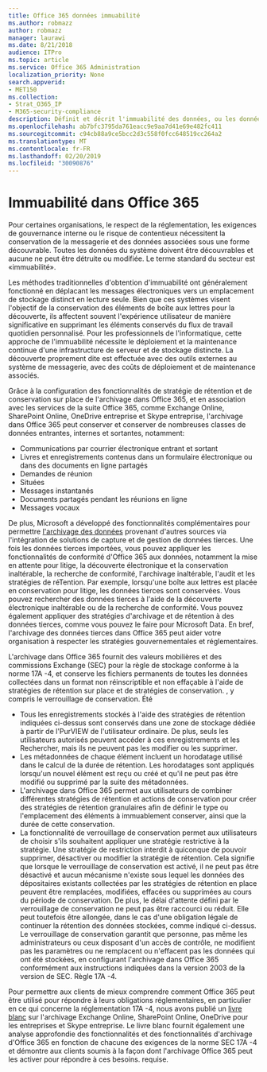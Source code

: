 ```yaml
---
title: Office 365 données immuabilité
ms.author: robmazz
author: robmazz
manager: laurawi
ms.date: 8/21/2018
audience: ITPro
ms.topic: article
ms.service: Office 365 Administration
localization_priority: None
search.appverid:
- MET150
ms.collection:
- Strat_O365_IP
- M365-security-compliance
description: Définit et décrit l'immuabilité des données, ou les données qui doivent être détectables et qui ne peuvent pas être détruites ou modifiées.
ms.openlocfilehash: ab7bfc3795da761eacc9e9aa7d41e69e482fc411
ms.sourcegitcommit: c94cb88a9ce5bcc2d3c558f0fcc648519cc264a2
ms.translationtype: MT
ms.contentlocale: fr-FR
ms.lasthandoff: 02/20/2019
ms.locfileid: "30090876"
---
```

# <a name="immutability-in-office-365"></a>Immuabilité dans Office 365
Pour certaines organisations, le respect de la réglementation, les exigences de gouvernance interne ou le risque de contentieux nécessitent la conservation de la messagerie et des données associées sous une forme découvrable. Toutes les données du système doivent être découvrables et aucune ne peut être détruite ou modifiée. Le terme standard du secteur est «immuabilité». 

Les méthodes traditionnelles d'obtention d'immuabilité ont généralement fonctionné en déplacant les messages électroniques vers un emplacement de stockage distinct en lecture seule. Bien que ces systèmes visent l'objectif de la conservation des éléments de boîte aux lettres pour la découverte, ils affectent souvent l'expérience utilisateur de manière significative en supprimant les éléments conservés du flux de travail quotidien personnalisé. Pour les professionnels de l'informatique, cette approche de l'immuabilité nécessite le déploiement et la maintenance continue d'une infrastructure de serveur et de stockage distincte. La découverte proprement dite est effectuée avec des outils externes au système de messagerie, avec des coûts de déploiement et de maintenance associés.

Grâce à la configuration des fonctionnalités de stratégie de rétention et de conservation sur place de l'archivage dans Office 365, et en association avec les services de la suite Office 365, comme Exchange Online, SharePoint Online, OneDrive entreprise et Skype entreprise, l'archivage dans Office 365 peut conserver et conserver de nombreuses classes de données entrantes, internes et sortantes, notamment:
- Communications par courrier électronique entrant et sortant
- Livres et enregistrements contenus dans un formulaire électronique ou dans des documents en ligne partagés
- Demandes de réunion
- Situées
- Messages instantanés
- Documents partagés pendant les réunions en ligne
- Messages vocaux

De plus, Microsoft a développé des fonctionnalités complémentaires pour permettre [l'archivage des données](https://support.office.com/article/Archiving-third-party-data-in-Office-365-0ce338d5-3666-4a18-86ab-c6910ff408cc) provenant d'autres sources via l'intégration de solutions de capture et de gestion de données tierces. Une fois les données tierces importées, vous pouvez appliquer les fonctionnalités de conformité d'Office 365 aux données, notamment la mise en attente pour litige, la découverte électronique et la conservation inaltérable, la recherche de conformité, l'archivage inaltérable, l'audit et les stratégies de réTention. Par exemple, lorsqu'une boîte aux lettres est placée en conservation pour litige, les données tierces sont conservées. Vous pouvez rechercher des données tierces à l'aide de la découverte électronique inaltérable ou de la recherche de conformité. Vous pouvez également appliquer des stratégies d'archivage et de rétention à des données tierces, comme vous pouvez le faire pour Microsoft Data. En bref, l'archivage des données tierces dans Office 365 peut aider votre organisation à respecter les stratégies gouvernementales et réglementaires.

L'archivage dans Office 365 fournit des valeurs mobilières et des commissions Exchange (SEC) pour la règle de stockage conforme à la norme 17A -4, et conserve les fichiers permanents de toutes les données collectées dans un format non réinscriptible et non effaçable à l'aide de stratégies de rétention sur place et de stratégies de conservation. , y compris le verrouillage de conservation. Été
- Tous les enregistrements stockés à l'aide des stratégies de rétention indiquées ci-dessus sont conservés dans une zone de stockage dédiée à partir de l'PurVIEW de l'utilisateur ordinaire. De plus, seuls les utilisateurs autorisés peuvent accéder à ces enregistrements et les Rechercher, mais ils ne peuvent pas les modifier ou les supprimer.
- Les métadonnées de chaque élément incluent un horodatage utilisé dans le calcul de la durée de rétention. Les horodatages sont appliqués lorsqu'un nouvel élément est reçu ou créé et qu'il ne peut pas être modifié ou supprimé par la suite des métadonnées.
- L'archivage dans Office 365 permet aux utilisateurs de combiner différentes stratégies de rétention et actions de conservation pour créer des stratégies de rétention granulaires afin de définir le type ou l'emplacement des éléments à immuablement conserver, ainsi que la durée de cette conservation.
- La fonctionnalité de verrouillage de conservation permet aux utilisateurs de choisir s'ils souhaitent appliquer une stratégie restrictive à la stratégie. Une stratégie de restriction interdit à quiconque de pouvoir supprimer, désactiver ou modifier la stratégie de rétention. Cela signifie que lorsque le verrouillage de conservation est activé, il ne peut pas être désactivé et aucun mécanisme n'existe sous lequel les données des dépositaires existants collectées par les stratégies de rétention en place peuvent être remplacées, modifiées, effacées ou supprimées au cours du période de conservation. De plus, le délai d'attente défini par le verrouillage de conservation ne peut pas être raccourci ou réduit. Elle peut toutefois être allongée, dans le cas d'une obligation légale de continuer la rétention des données stockées, comme indiqué ci-dessus. Le verrouillage de conservation garantit que personne, pas même les administrateurs ou ceux disposant d'un accès de contrôle, ne modifient pas les paramètres ou ne remplacent ou n'effacent pas les données qui ont été stockées, en configurant l'archivage dans Office 365 conformément aux instructions indiquées dans la version 2003 de la version de SEC. Règle 17A -4.

Pour permettre aux clients de mieux comprendre comment Office 365 peut être utilisé pour répondre à leurs obligations réglementaires, en particulier en ce qui concerne la réglementation 17A -4, nous avons publié un [livre blanc](https://go.microsoft.com/fwlink/?linkid=830440) sur l'archivage Exchange Online, SharePoint Online, OneDrive pour les entreprises et Skype entreprise. Le livre blanc fournit également une analyse approfondie des fonctionnalités et des fonctionnalités d'archivage d'Office 365 en fonction de chacune des exigences de la norme SEC 17A -4 et démontre aux clients soumis à la façon dont l'archivage Office 365 peut les activer pour répondre à ces besoins. requise.